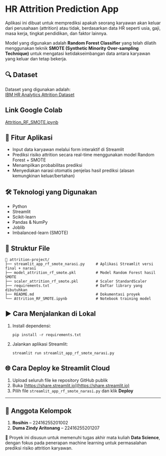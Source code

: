 # HR Attrition Prediction App

Aplikasi ini dibuat untuk memprediksi apakah seorang karyawan akan keluar dari perusahaan (attrition) atau tidak, berdasarkan data HR seperti usia, gaji, masa kerja, tingkat pendidikan, dan faktor lainnya.

Model yang digunakan adalah **Random Forest Classifier** yang telah dilatih menggunakan teknik **SMOTE (Synthetic Minority Over-sampling Technique)** untuk mengatasi ketidakseimbangan data antara karyawan yang keluar dan tetap bekerja.

## 🔍 Dataset
Dataset yang digunakan adalah:  
[IBM HR Analytics Attrition Dataset](https://www.kaggle.com/datasets/pavansubhasht/ibm-hr-analytics-attrition-dataset)

## Link Google Colab 
[Attrition_RF_SMOTE.ipynb](https://drive.google.com/file/d/1meKxbr2KfPTI7uJKQrwhG7a7ot4yEbrH/view?usp=sharing)

## 🚀 Fitur Aplikasi
- Input data karyawan melalui form interaktif di Streamlit
- Prediksi risiko attrition secara real-time menggunakan model Random Forest + SMOTE
- Menampilkan probabilitas prediksi
- Menyediakan narasi otomatis penjelas hasil prediksi (alasan kemungkinan keluar/bertahan)

## 🛠 Teknologi yang Digunakan
- Python
- Streamlit
- Scikit-learn
- Pandas & NumPy
- Joblib
- Imbalanced-learn (SMOTE)

## 📁 Struktur File
```
📁 attrition-project/
├── streamlit_app_rf_smote_narasi.py     # Aplikasi Streamlit versi final + narasi
├── model_attrition_rf_smote.pkl         # Model Random Forest hasil SMOTE
├── scaler_attrition_rf_smote.pkl        # Scaler StandardScaler
├── requirements.txt                     # Daftar library yang dibutuhkan
├── README.md                            # Dokumentasi proyek
└── Attrition_RF_SMOTE.ipynb             # Notebook training model
```

## ▶️ Cara Menjalankan di Lokal
1. Install dependensi:
   ```
   pip install -r requirements.txt
   ```

2. Jalankan aplikasi Streamlit:
   ```
   streamlit run streamlit_app_rf_smote_narasi.py
   ```

## 🌐 Cara Deploy ke Streamlit Cloud
1. Upload seluruh file ke repository GitHub publik
2. Buka [https://share.streamlit.io](https://share.streamlit.io)
3. Pilih file `streamlit_app_rf_smote_narasi.py` dan klik **Deploy**

---

## 👥 Anggota Kelompok
1. **Rosihin** – 22416255201002  
2. **Duma Zindy Aritonang** – 22416255201207

📌 Proyek ini disusun untuk memenuhi tugas akhir mata kuliah **Data Science**, dengan fokus pada penerapan machine learning untuk permasalahan prediksi risiko attrition karyawan.
